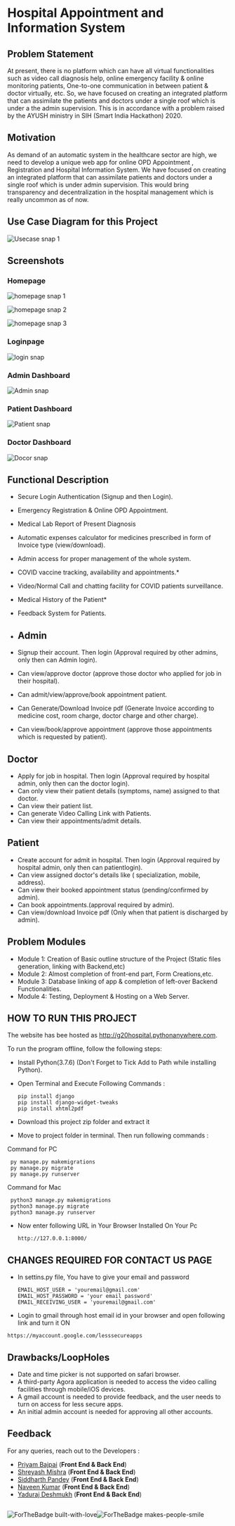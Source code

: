 # Hospital Appointment and Information System

## Problem Statement
At present, there is no platform which can have all virtual functionalities such as video call diagnosis help, online emergency facility & online monitoring patients, One-to-one communication in between patient & doctor virtually, etc.
So, we have focused on creating an integrated platform that can assimilate the patients and doctors under a single roof which is under a the admin supervision. 
This is in accordance with a problem raised by the AYUSH ministry in SIH (Smart India Hackathon) 2020.

## Motivation
As demand of an automatic system in the healthcare sector are high, we need to develop a unique web app for online OPD Appointment , Registration and Hospital Information System. We have focused on creating an integrated platform that can assimilate patients and doctors under a single roof which is under admin supervision. This would bring transparency and decentralization in the hospital management which is really uncommon as of now.

## Use Case Diagram for this Project
![Usecase snap 1](https://github.com/Shreyashm16/Hospital-Appointment-and-Information-System/blob/main/Screenshot/Usecase_diagram.png)
## Screenshots
### Homepage
![homepage snap 1](https://github.com/Shreyashm16/Hospital-Appointment-and-Information-System/blob/main/Screenshot/home_1.PNG)

![homepage snap 2](https://github.com/Shreyashm16/Hospital-Appointment-and-Information-System/blob/main/Screenshot/home_2.PNG)

![homepage snap 3](https://github.com/Shreyashm16/Hospital-Appointment-and-Information-System/blob/main/Screenshot/home_3.PNG)

### Loginpage
![login snap](https://github.com/Shreyashm16/Hospital-Appointment-and-Information-System/blob/main/Screenshot/login.PNG)

### Admin Dashboard
![Admin snap](https://github.com/Shreyashm16/Hospital-Appointment-and-Information-System/blob/main/Screenshot/adm.PNG)

### Patient Dashboard

![Patient snap](https://github.com/Shreyashm16/Hospital-Appointment-and-Information-System/blob/main/Screenshot/pat.PNG)
### Doctor Dashboard

![Docor snap](https://github.com/Shreyashm16/Hospital-Appointment-and-Information-System/blob/main/Screenshot/doc.PNG)

## Functional Description

* Secure Login Authentication (Signup and then Login).
* Emergency Registration & Online OPD Appointment.
* Medical Lab Report of Present Diagnosis
* Automatic expenses calculator for medicines prescribed in form of Invoice type (view/download).
* Admin access for proper management of the whole system.
* COVID vaccine tracking, availability and appointments.*
* Video/Normal Call and chatting facility for COVID patients surveillance.
* Medical History of the Patient*
* Feedback System for Patients.
* ## Admin

* Signup their account. Then login (Approval required by other admins, only then can Admin login).
* Can view/approve doctor (approve those doctor who applied for job in their hospital).
* Can admit/view/approve/book appointment patient.
* Can Generate/Download Invoice pdf (Generate Invoice according to medicine cost, room charge, doctor charge and other charge).
* Can view/book/approve appointment (approve those appointments which is requested by patient).




## Doctor

* Apply for job in hospital. Then login (Approval required by hospital admin, only then can the doctor login).
* Can only view their patient details (symptoms, name) assigned to that doctor.
* Can view their patient list.
* Can generate Video Calling Link with Patients.
* Can view their appointments/admit details.


## Patient

* Create account for admit in hospital. Then login (Approval required by hospital admin, only then can patientlogin).
* Can view assigned doctor's details like ( specialization, mobile, address).
* Can view their booked appointment status (pending/confirmed by admin).
* Can book appointments.(approval required by admin).
* Can view/download Invoice pdf (Only when that patient is discharged by admin).


## Problem Modules

* Module 1: Creation of Basic outline structure of the Project (Static files generation, linking with Backend,etc)
* Module 2: Almost completion of front-end part, Form Creations,etc.
* Module 3: Database linking of app & completion of left-over Backend Functionalities.
* Module 4: Testing, Deployment & Hosting on a Web Server.

## HOW TO RUN THIS PROJECT

The website has bee hosted as http://g20hospital.pythonanywhere.com.

To run the program offline, follow the following steps:
* Install Python(3.7.6) (Don't Forget to Tick Add to Path while installing Python).
* Open Terminal and Execute Following Commands :
    ```
    pip install django
    pip install django-widget-tweaks
    pip install xhtml2pdf
    ```

* Download this project zip folder and extract it
* Move to project folder in terminal. Then run following commands :

Command for PC

   ```
    py manage.py makemigrations
    py manage.py migrate
    py manage.py runserver
   ```
    
 Command for Mac

   ```
    python3 manage.py makemigrations
    python3 manage.py migrate
    python3 manage.py runserver
   ```
  
* Now enter following URL in Your Browser Installed On Your Pc

    ```http://127.0.0.1:8000/  ```
 
 ## CHANGES REQUIRED FOR CONTACT US PAGE
 
* In settins.py file, You have to give your email and password
  ```
  EMAIL_HOST_USER = 'youremail@gmail.com'
  EMAIL_HOST_PASSWORD = 'your email password'
  EMAIL_RECEIVING_USER = 'youremail@gmail.com'
  ```

* Login to gmail through host email id in your browser and open following link and turn it ON
  
 ``` https://myaccount.google.com/lesssecureapps ```
 
 
## Drawbacks/LoopHoles
* Date and time picker is not supported on safari browser.
* A third-party Agora application is needed to access the video calling facilities through mobile/iOS devices.
* A gmail account is needed to provide feedback, and the user needs to turn on access for less secure apps.
* An initial admin account is needed for approving all other accounts.


## Feedback

For any queries, reach out to the Developers :
* [Priyam Bajpai](mailto:priyambajpai@yahoo.in) (**Front End & Back End**)
* [Shreyash Mishra](mailto:shreyashm1601@gmail.com) (**Front End & Back End**)
* [Siddharth Pandey](mailto:siddharth25pandey@gmail.com) (**Front End & Back End**)
* [Naveen Kumar](mailto:naveenkumar.k19@gmail.com) (**Front End & Back End**)
* [Yaduraj Deshmukh](mailto:yadurajdeshmukh2.303@gmail.com) (**Front End & Back End**)

##
![ForTheBadge built-with-love](http://ForTheBadge.com/images/badges/built-with-love.svg)![ForTheBadge makes-people-smile](http://ForTheBadge.com/images/badges/makes-people-smile.svg)
